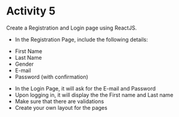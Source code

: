 # Activity 5

Create a Registration and Login page using ReactJS.
* In the Registration Page, include the following details:
- First Name
- Last Name
- Gender
- E-mail
- Password (with confirmation)
* In the Login Page, it will ask for the E-mail and Password
* Upon logging in, it will display the the First name and Last name
* Make sure that there are validations
* Create your own layout for the pages